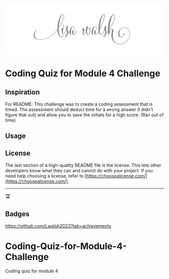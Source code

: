 <img src = "Assets\Images\LisaWalshPhotographyHeaderImage2.png" alt = "logo">

# Coding Quiz for Module 4 Challenge




## Inspiration

For README: This challenge was to create a coding assessment that is timed. The assessment should deduct time for a wrong answer (I didn't figure that out) and allow you to save the initials for a high score. (Ran out of time)


## Usage




## License

The last section of a high-quality README file is the license. This lets other developers know what they can and cannot do with your project. If you need help choosing a license, refer to [https://choosealicense.com/](https://choosealicense.com/).

---

🏆
## Badges

https://github.com/Lwalsh2022?tab=achievements



# Coding-Quiz-for-Module-4-Challenge
Coding quiz for module 4
